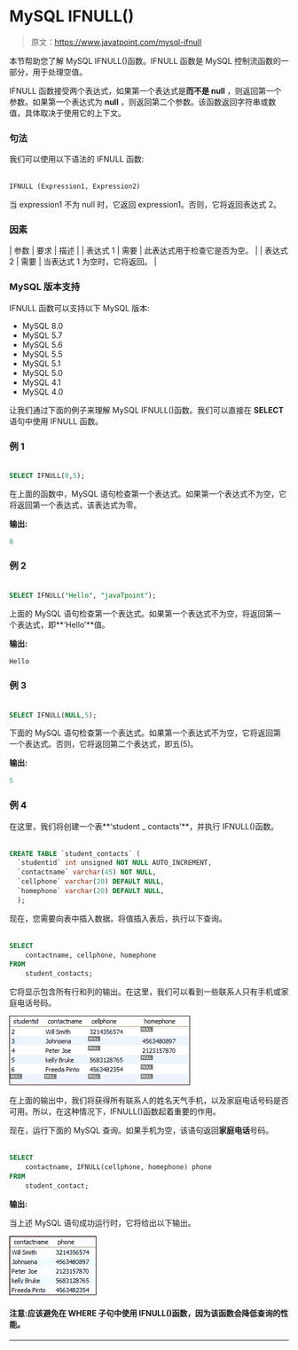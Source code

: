 # MySQL IFNULL()

> 原文：<https://www.javatpoint.com/mysql-ifnull>

本节帮助您了解 MySQL IFNULL()函数。IFNULL 函数是 MySQL 控制流函数的一部分，用于处理空值。

IFNULL 函数接受两个表达式，如果第一个表达式是**而不是 null** ，则返回第一个参数。如果第一个表达式为 **null** ，则返回第二个参数。该函数返回字符串或数值，具体取决于使用它的上下文。

### 句法

我们可以使用以下语法的 IFNULL 函数:

```sql

IFNULL (Expression1, Expression2)

```

当 expression1 不为 null 时，它返回 expression1。否则，它将返回表达式 2。

### 因素

| 参数 | 要求 | 描述 |
| 表达式 1 | 需要 | 此表达式用于检查它是否为空。 |
| 表达式 2 | 需要 | 当表达式 1 为空时，它将返回。 |

### MySQL 版本支持

IFNULL 函数可以支持以下 MySQL 版本:

*   MySQL 8.0
*   MySQL 5.7
*   MySQL 5.6
*   MySQL 5.5
*   MySQL 5.1
*   MySQL 5.0
*   MySQL 4.1
*   MySQL 4.0

让我们通过下面的例子来理解 MySQL IFNULL()函数。我们可以直接在 **SELECT** 语句中使用 IFNULL 函数。

### 例 1

```sql

SELECT IFNULL(0,5);

```

在上面的函数中，MySQL 语句检查第一个表达式。如果第一个表达式不为空，它将返回第一个表达式，该表达式为零。

**输出:**

```sql
0

```

### 例 2

```sql

SELECT IFNULL("Hello", "javaTpoint");

```

上面的 MySQL 语句检查第一个表达式。如果第一个表达式不为空，将返回第一个表达式，即**‘Hello’**值。

**输出:**

```sql
Hello

```

### 例 3

```sql

SELECT IFNULL(NULL,5);

```

下面的 MySQL 语句检查第一个表达式。如果第一个表达式不为空，它将返回第一个表达式。否则，它将返回第二个表达式，即五(5)。

**输出:**

```sql
5

```

### 例 4

在这里，我们将创建一个表**‘student _ contacts’**，并执行 IFNULL()函数。

```sql

CREATE TABLE `student_contacts` (
  `studentid` int unsigned NOT NULL AUTO_INCREMENT,
  `contactname` varchar(45) NOT NULL,
  `cellphone` varchar(20) DEFAULT NULL,
  `homephone` varchar(20) DEFAULT NULL,
  );

```

现在，您需要向表中插入数据。将值插入表后，执行以下查询。

```sql

SELECT 
    contactname, cellphone, homephone
FROM
    student_contacts;

```

它将显示包含所有行和列的输出。在这里，我们可以看到一些联系人只有手机或家庭电话号码。

![MySQL IFNULL](img/090295613ea8d4141e199552a7f601db.png)

在上面的输出中，我们将获得所有联系人的姓名天气手机，以及家庭电话号码是否可用。所以，在这种情况下，IFNULL()函数起着重要的作用。

现在，运行下面的 MySQL 查询。如果手机为空，该语句返回**家庭电话**号码。

```sql

SELECT 
    contactname, IFNULL(cellphone, homephone) phone
FROM
    student_contact;

```

**输出:**

当上述 MySQL 语句成功运行时，它将给出以下输出。

![MySQL IFNULL](img/f085e9a49a2f93c9194d803869a327a1.png)

#### 注意:应该避免在 WHERE 子句中使用 IFNULL()函数，因为该函数会降低查询的性能。

* * *